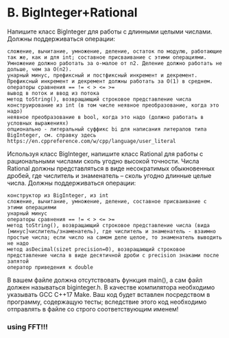 # B. BigInteger+Rational

Напишите класс BigInteger для работы с длинными целыми числами. Должны поддерживаться операции:

    сложение, вычитание, умножение, деление, остаток по модулю, работающие так же, как и для int; составное присваивание с этими операциями. Умножение должно работать за o-малое от n2. Деление должно работать не дольше, чем за O(n2).
    унарный минус, префиксный и постфиксный инкремент и декремент. Префиксный инкремент и декремент должны работать за O(1) в среднем.
    операторы сравнения == != < > <= >=
    вывод в поток и ввод из потока
    метод toString(), возвращающий строковое представление числа
    конструирование из int (в том числе неявное преобразование, когда это надо)
    неявное преобразование в bool, когда это надо (должно работать в условных выражениях)
    опционально - литеральный суффикс bi для написания литералов типа BigInteger, см. справку здесь https://en.cppreference.com/w/cpp/language/user_literal

Используя класс BigInteger, напишите класс Rational для работы с рациональными числами сколь угодно высокой точности. Числа Rational должны представляться в виде несократимых обыкновенных дробей, где числитель и знаменатель – сколь угодно длинные целые числа. Должны поддерживаться операции:

    конструктор из BigInteger, из int
    сложение, вычитание, умножение, деление, составное присваивание с этими операциями
    унарный минус
    операторы сравнения == != < > <= >=
    метод toString(), возвращающий строковое представление числа (вида [минус]числитель/знаменатель), где числитель и знаменатель - взаимно простые числа; если число на самом деле целое, то знаменатель выводить не надо
    метод asDecimal(sizet precision=0), возвращающий строковое представление числа в виде десятичной дроби с precision знаками после запятой
    оператор приведения к double

В вашем файле должна отсутствовать функция main(), а сам файл должен называться biginteger.h. В качестве компилятора необходимо указывать GCC C++17 Make. Ваш код будет вставлен посредством в программу, содержащую тесты; вследствие этого код необходимо отправлять в файле со строго соответствующим именем! 

### using FFT!!!
